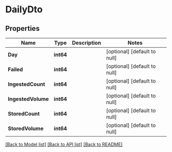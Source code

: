 # DailyDto

## Properties

| Name               | Type      | Description | Notes                        |
| ------------------ | --------- | ----------- | ---------------------------- |
| **Day**            | **int64** |             | [optional] [default to null] |
| **Failed**         | **int64** |             | [optional] [default to null] |
| **IngestedCount**  | **int64** |             | [optional] [default to null] |
| **IngestedVolume** | **int64** |             | [optional] [default to null] |
| **StoredCount**    | **int64** |             | [optional] [default to null] |
| **StoredVolume**   | **int64** |             | [optional] [default to null] |

[[Back to Model list]](../README.md#documentation-for-models) [[Back to API list]](../README.md#documentation-for-api-endpoints) [[Back to README]](../README.md)
